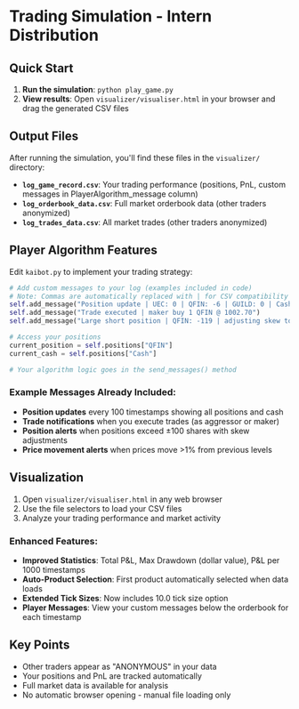 # Trading Simulation - Intern Distribution

## Quick Start

1. **Run the simulation**: `python play_game.py`
2. **View results**: Open `visualizer/visualiser.html` in your browser and drag the generated CSV files

## Output Files

After running the simulation, you'll find these files in the `visualizer/` directory:

- **`log_game_record.csv`**: Your trading performance (positions, PnL, custom messages in PlayerAlgorithm_message column)
- **`log_orderbook_data.csv`**: Full market orderbook data (other traders anonymized)  
- **`log_trades_data.csv`**: All market trades (other traders anonymized)

## Player Algorithm Features

Edit `kaibot.py` to implement your trading strategy:

```python
# Add custom messages to your log (examples included in code)
# Note: Commas are automatically replaced with | for CSV compatibility
self.add_message("Position update | UEC: 0 | QFIN: -6 | GUILD: 0 | Cash: 6004.40")
self.add_message("Trade executed | maker buy 1 QFIN @ 1002.70")
self.add_message("Large short position | QFIN: -119 | adjusting skew to -0.97")

# Access your positions
current_position = self.positions["QFIN"]
current_cash = self.positions["Cash"]

# Your algorithm logic goes in the send_messages() method
```

### Example Messages Already Included:
- **Position updates** every 100 timestamps showing all positions and cash
- **Trade notifications** when you execute trades (as aggressor or maker)
- **Position alerts** when positions exceed ±100 shares with skew adjustments
- **Price movement alerts** when prices move >1% from previous levels

## Visualization

1. Open `visualizer/visualiser.html` in any web browser
2. Use the file selectors to load your CSV files
3. Analyze your trading performance and market activity

### Enhanced Features:
- **Improved Statistics**: Total P&L, Max Drawdown (dollar value), P&L per 1000 timestamps
- **Auto-Product Selection**: First product automatically selected when data loads
- **Extended Tick Sizes**: Now includes 10.0 tick size option
- **Player Messages**: View your custom messages below the orderbook for each timestamp

## Key Points

- Other traders appear as "ANONYMOUS" in your data
- Your positions and PnL are tracked automatically
- Full market data is available for analysis
- No automatic browser opening - manual file loading only